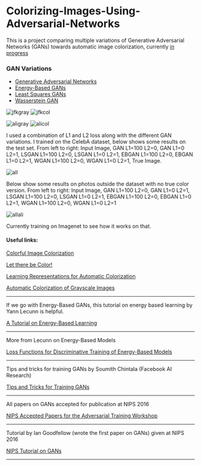 # Colorizing-Images-Using-Adversarial-Networks
This is a project comparing multiple variations of Generative Adversarial Networks (GANs)
towards automatic image colorization, currently [in progress](http://irvlab.dl.umn.edu/projects/adversarial-image-colorization)

### GAN Variations
* [Generative Adversarial Networks](https://arxiv.org/pdf/1406.2661v1.pdf)
* [Energy-Based GANs](https://arxiv.org/pdf/1609.03126v3.pdf)
* [Least Squares GANs](https://arxiv.org/pdf/1611.04076v2.pdf)
* [Wasserstein GAN](https://arxiv.org/pdf/1701.07875.pdf)

![jfkgray](http://i.imgur.com/0syARFb.png)
![jfkcol](http://i.imgur.com/LJ9Kkfk.png)

![aligray](http://i.imgur.com/B9S7FwL.png)
![alicol](http://i.imgur.com/7PaEtUd.png)

I used a combination of L1 and L2 loss along with the different GAN variations. I trained on the CelebA dataset, below shows some
results on the test set. From left to right: Input Image, GAN L1=100 L2=0, GAN L1=0 L2=1, LSGAN L1=100 L2=0, LSGAN L1=0 L2=1, EBGAN L1=100 L2=0,
EBGAN L1=0 L2=1, WGAN L1=100 L2=0, WGAN L1=0 L2=1, True Image.

![all](http://i.imgur.com/zXZr5iw.jpg)

Below show some results on photos outside the dataset with no true color version. From left to right: Input Image, GAN L1=100 L2=0, GAN L1=0 L2=1,
LSGAN L1=100 L2=0, LSGAN L1=0 L2=1, EBGAN L1=100 L2=0, EBGAN L1=0 L2=1, WGAN L1=100 L2=0, WGAN L1=0 L2=1

![allali](http://i.imgur.com/zhD5gsn.png)

Currently training on Imagenet to see how it works on that.


#### Useful links:

[Colorful Image Colorization](https://arxiv.org/pdf/1603.08511.pdf)

[Let there be Color!](http://hi.cs.waseda.ac.jp/~/projects/colorization/data/colorization_sig2016.pdf)

[Learning Representations for Automatic Colorization](https://arxiv.org/pdf/1603.06668v1.pdf)

[Automatic Colorization of Grayscale Images](http://cs229.stanford.edu/proj2013/KabirzadehSousaBlaes-AutomaticColorizationOfGrayscaleImages.pdf)

___


If we go with Energy-Based GANs, this tutorial on energy based learning by Yann Lecunn is helpful.

[A Tutorial on Energy-Based Learning](http://yann.lecun.com/exdb/publis/pdf/lecun-06.pdf)
___

More from Lecunn on Energy-Based Models

[Loss Functions for Discriminative Training of Energy-Based Models](http://yann.lecun.com/exdb/publis/pdf/lecun-huang-05.pdf)
___

Tips and tricks for training GANs by Soumith Chintala (Facebook AI Research)

[Tips and Tricks for Training GANs](https://github.com/soumith/ganhacks)
___

All papers on GANs accepted for publication at NIPS 2016

[NIPS Accepted Papers for the Adversarial Training Workshop](https://sites.google.com/site/nips2016adversarial/home/accepted-papers)
___

Tutorial by Ian Goodfellow (wrote the first paper on GANs) given at NIPS 2016

[NIPS Tutorial on GANs](https://arxiv.org/pdf/1701.00160v3.pdf)
___

